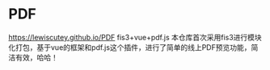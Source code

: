 # PDF
https://lewiscutey.github.io/PDF
fis3+vue+pdf.js
本仓库首次采用fis3进行模块化打包，基于vue的框架和pdf.js这个插件，进行了简单的线上PDF预览功能，简洁有效，哈哈！

